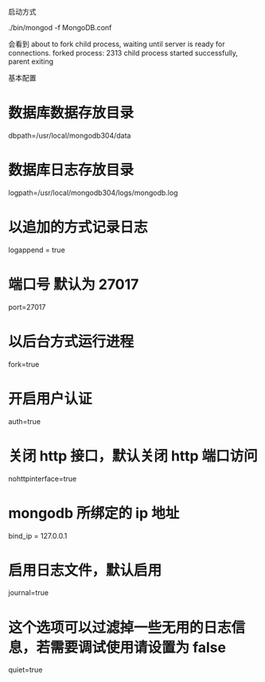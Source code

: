 启动方式

./bin/mongod -f MongoDB.conf

会看到
about to fork child process, waiting until server is ready for connections.
forked process: 2313
child process started successfully, parent exiting

基本配置

# 数据库数据存放目录

dbpath=/usr/local/mongodb304/data

# 数据库日志存放目录

logpath=/usr/local/mongodb304/logs/mongodb.log

# 以追加的方式记录日志

logappend = true

# 端口号 默认为 27017

port=27017

# 以后台方式运行进程

fork=true

# 开启用户认证

auth=true

# 关闭 http 接口，默认关闭 http 端口访问

nohttpinterface=true

# mongodb 所绑定的 ip 地址

bind_ip = 127.0.0.1

# 启用日志文件，默认启用

journal=true

# 这个选项可以过滤掉一些无用的日志信息，若需要调试使用请设置为 false

quiet=true
